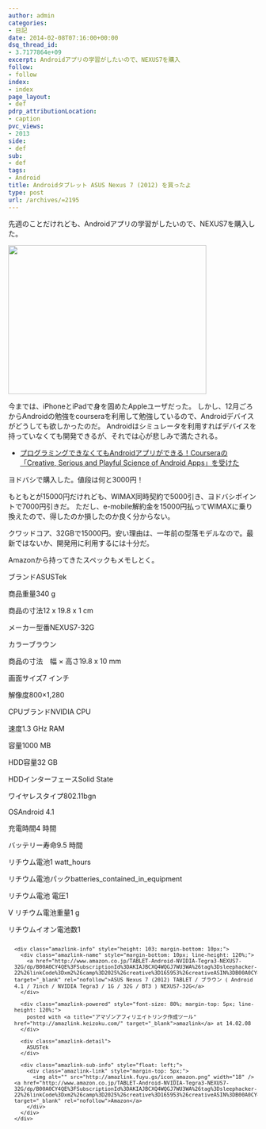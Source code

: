```yaml
---
author: admin
categories:
- 日記
date: 2014-02-08T07:16:00+00:00
dsq_thread_id:
- 3.7177864e+09
excerpt: Androidアプリの学習がしたいので、NEXUS7を購入
follow:
- follow
index:
- index
page_layout:
- def
pdrp_attributionLocation:
- caption
pvc_views:
- 2013
side:
- def
sub:
- def
tags:
- Android
title: Androidタブレット ASUS Nexus 7 (2012) を買ったよ
type: post
url: /archives/=2195
---
```


先週のことだけれども、Androidアプリの学習がしたいので、NEXUS7を購入した。

[<img alt="" src="https://lh4.googleusercontent.com/-NbT4IvUtF8Y/UvXWt_XTLUI/AAAAAAAABBw/1OmqIPaFLPw/s400/20140208160203.jpg" width="400" height="300" />][1]

今までは、iPhoneとiPadで身を固めたAppleユーザだった。 しかし、12月ごろからAndroidの勉強をcourseraを利用して勉強しているので、Androidデバイスがどうしても欲しかったのだ。 Androidはシミュレータを利用すればデバイスを持っていなくても開発できるが、それでは心が悲しみで満たされる。

<ul class="org-ul">
  <li>
    <a href="https://futurismo.biz/archives/2181">プログラミングできなくてもAndroidアプリができる！Courseraの「Creative, Serious and Playful Science of Android Apps」を受けた</a>
  </li>
</ul>

ヨドバシで購入した。値段は何と3000円！

もともとが15000円だけれども、WIMAX同時契約で5000引き、ヨドバシポイントで7000円引きだ。 ただし、e-mobile解約金を15000円払ってWIMAXに乗り換えたので、得したのか損したのか良く分からない。

クワッドコア、32GBで15000円。安い理由は、一年前の型落モデルなので。最新ではないか、開発用に利用するには十分だ。

Amazonから持ってきたスペックもメモしとく。

ブランドASUSTek
  
商品重量340 g
  
商品の寸法12 x 19.8 x 1 cm
  
メーカー型番NEXUS7-32G
  
カラーブラウン
  
商品の寸法　幅 × 高さ19.8 x 10 mm
  
画面サイズ7 インチ
  
解像度800×1,280
  
CPUブランドNVIDIA CPU
  
速度1.3 GHz RAM
  
容量1000 MB
  
HDD容量32 GB
  
HDDインターフェースSolid State
  
ワイヤレスタイプ802.11bgn
  
OSAndroid 4.1
  
充電時間4 時間
  
バッテリー寿命9.5 時間
  
リチウム電池1 watt_hours
  
リチウム電池パックbatteries\_contained\_in_equipment
  
リチウム電池 電圧1
  
V リチウム電池重量1 g
  
リチウムイオン電池数1

<div class="amazlink-box" style="text-align: left; padding-bottom: 20px; font-size: small; /zoom: 1; overflow: hidden;">
  <div class="amazlink-list" style="clear: both;">
    <div class="amazlink-image" style="float: left; margin: 0px 12px 1px 0px;">
      <a href="http://www.amazon.co.jp/TABLET-Android-NVIDIA-Tegra3-NEXUS7-32G/dp/B00A0CY4QE%3FSubscriptionId%3DAKIAJBCXQ4WQGJ7WU3WA%26tag%3Dsleephacker-22%26linkCode%3Dxm2%26camp%3D2025%26creative%3D165953%26creativeASIN%3DB00A0CY4QE" target="_blank" rel="nofollow"><img style="border: none;" alt="" src="http://ecx.images-amazon.com/images/I/41bW93gfIKL._SL160_.jpg" /></a>
    </div>
    
    <div class="amazlink-info" style="height: 103; margin-bottom: 10px;">
      <div class="amazlink-name" style="margin-bottom: 10px; line-height: 120%;">
        <a href="http://www.amazon.co.jp/TABLET-Android-NVIDIA-Tegra3-NEXUS7-32G/dp/B00A0CY4QE%3FSubscriptionId%3DAKIAJBCXQ4WQGJ7WU3WA%26tag%3Dsleephacker-22%26linkCode%3Dxm2%26camp%3D2025%26creative%3D165953%26creativeASIN%3DB00A0CY4QE" target="_blank" rel="nofollow">ASUS Nexus 7 (2012) TABLET / ブラウン ( Android 4.1 / 7inch / NVIDIA Tegra3 / 1G / 32G / BT3 ) NEXUS7-32G</a>
      </div>
      
      <div class="amazlink-powered" style="font-size: 80%; margin-top: 5px; line-height: 120%;">
        posted with <a title="アマゾンアフィリエイトリンク作成ツール" href="http://amazlink.keizoku.com/" target="_blank">amazlink</a> at 14.02.08
      </div>
      
      <div class="amazlink-detail">
        ASUSTek
      </div>
      
      <div class="amazlink-sub-info" style="float: left;">
        <div class="amazlink-link" style="margin-top: 5px;">
          <img alt="" src="http://amazlink.fuyu.gs/icon_amazon.png" width="18" /><a href="http://www.amazon.co.jp/TABLET-Android-NVIDIA-Tegra3-NEXUS7-32G/dp/B00A0CY4QE%3FSubscriptionId%3DAKIAJBCXQ4WQGJ7WU3WA%26tag%3Dsleephacker-22%26linkCode%3Dxm2%26camp%3D2025%26creative%3D165953%26creativeASIN%3DB00A0CY4QE" target="_blank" rel="nofollow">Amazon</a>
        </div>
      </div>
    </div>
  </div>
</div>

 [1]: https://picasaweb.google.com/lh/photo/b6SnxJ4HwDhOa5u7oM6oIDyD6hjDXGH6XyE6iLrzolo?feat=embedwebsite